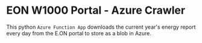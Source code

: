 # EON W1000 Portal - Azure Crawler

This python `Azure Function App` downloads the current year's energy report every day from the E.ON portal to store as a blob in Azure.
